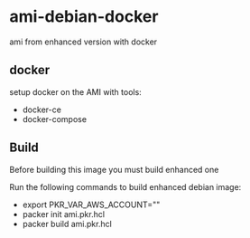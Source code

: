 # ami-debian-docker
ami from enhanced version with docker

## docker

setup docker on the AMI with tools:

* docker-ce
* docker-compose

## Build

Before building this image you must build enhanced one

Run the following commands to build enhanced debian image:

* export PKR_VAR_AWS_ACCOUNT="<account number>"
* packer init ami.pkr.hcl
* packer build ami.pkr.hcl
